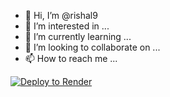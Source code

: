 - 👋 Hi, I’m @rishal9
- 👀 I’m interested in ...
- 🌱 I’m currently learning ...
- 💞️ I’m looking to collaborate on ...
- 📫 How to reach me ...

<!---
rishal9/rishal9 is a ✨ special ✨ repository because its `README.md` (this file) appears on your GitHub profile.
You can click the Preview link to take a look at your changes.
--->
<a href="https://render.com/deploy?repo=https://github.com/CodeXBotz/File-Sharing-Bot">
  <img src="https://render.com/images/deploy-to-render-button.svg" alt="Deploy to Render">
</a>
